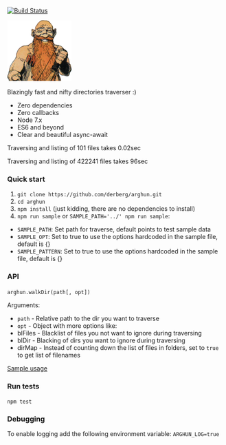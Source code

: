 [![Build Status](https://travis-ci.org/derberg/arghun.svg?branch=master)](https://travis-ci.org/derberg/arghun)


![Arghun](arghun.png)

Blazingly fast and nifty directories traverser :)

* Zero dependencies
* Zero callbacks
* Node 7.x
* ES6 and beyond
* Clear and beautiful async-await

Traversing and listing of 101 files takes 0.02sec

Traversing and listing of 422241 files takes 96sec

### Quick start

1. `git clone https://github.com/derberg/arghun.git`
2. `cd arghun`
3. `npm install` (just kidding, there are no dependencies to install)
4. `npm run sample` or `SAMPLE_PATH='../' npm run sample`:
 * `SAMPLE_PATH`: Set path for traverse, default points to test sample data
 * `SAMPLE_OPT`: Set to true to use the options hardcoded in the sample file, default is {}
 * `SAMPLE_PATTERN`: Set to true to use the options hardcoded in the sample file, default is {}

### API

`arghun.walkDir(path[, opt])`

Arguments:
* `path` - Relative path to the dir you want to traverse
* `opt` - Object with more options like:
 * blFiles - Blacklist of files you not want to ignore during traversing
 * blDir - Blacking of dirs you want to ignore during traversing
 * dirMap - Instead of counting down the list of files in folders, set to `true` to get list of filenames

[Sample usage](samples/index.js)

### Run tests

`npm test`

### Debugging

To enable logging add the following environment variable: `ARGHUN_LOG=true`
